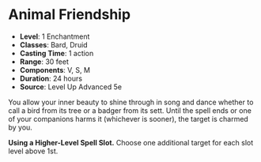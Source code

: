 # Animal Friendship

- **Level**: 1 Enchantment
- **Classes**: Bard, Druid
- **Casting Time**: 1 action
- **Range**: 30 feet
- **Components**: V, S, M
- **Duration**: 24 hours
- **Source**: Level Up Advanced 5e

You allow your inner beauty to shine through in song and dance whether to call a bird from its tree or a badger from its sett. Until the spell ends or one of your companions harms it (whichever is sooner), the target is charmed by you.

**Using a Higher-Level Spell Slot.** Choose one additional target for each slot level above 1st.
